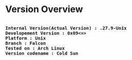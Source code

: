 # Version Overview

<pre>
<b>
Internal Version(Actual Version) : .27.9-Unix
Developement Version : 0x09<=>
Platform : Unix
Branch : Falcon
Tested on : Arch Linux
Version codename : Cold Sun</b>
</pre>
</b>
